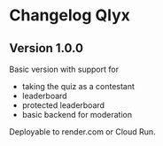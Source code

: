 # Changelog Qlyx

## Version 1.0.0

Basic version with support for

- taking the quiz as a contestant
- leaderboard
- protected leaderboard
- basic backend for moderation

Deployable to render.com or Cloud Run.
